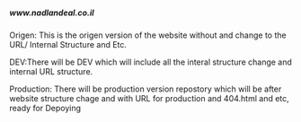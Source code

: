 <h5>www.nadlandeal.co.il</h5>

Origen: This is the origen version of the website without and change to the URL/ Internal Structure and Etc.

DEV:There will be DEV which will include all the interal structure change and internal URL structure.

Production: There will be production version repostory which will be after website structure chage 
and with URL for production and 404.html and etc, ready for Depoying
